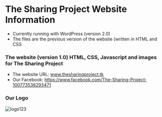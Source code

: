 # The Sharing Project Website Information
- Currently running with WordPress (version 2.0)
- The files are the previous version of the website (written in HTML and CSS

### The website (version 1.0) HTML, CSS, Javascript and images for The Sharing Project
- The website URL: www.thesharingproject.tk
- Our Facebook: https://www.facebook.com/The-Sharing-Project-100773538293471


### Our Logo
![logo123](https://user-images.githubusercontent.com/93415910/148433569-02ed67d0-7f5d-4565-92e7-d1a66180eaea.png)
